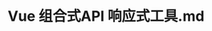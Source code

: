 ---
layout: post
title: Vue 组合式API 响应式工具.md
categories: [Vue]
description: Vue
keywords: Vue
mermaid: false
sequence: false
flow: false
mathjax: false
mindmap: false
mindmap2: false
---